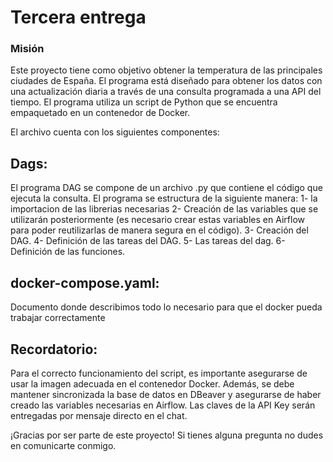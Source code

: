 # Tercera entrega
### Misión
Este proyecto tiene como objetivo obtener la temperatura de las principales ciudades de España. El programa está diseñado para obtener los datos con una actualización diaria a través de una consulta programada a una API del tiempo. El programa utiliza un script de Python que se encuentra empaquetado en un contenedor de Docker.

El archivo cuenta con los siguientes componentes:

## Dags: 
El programa DAG se compone de un archivo .py que contiene el código que ejecuta la consulta. El programa se estructura de la siguiente manera:
    1-  la importacion de las librerias necesarias
    2-  Creación de las variables que se utilizarán posteriormente (es necesario crear estas variables en Airflow para poder reutilizarlas de manera segura en el código).
    3-  Creación del DAG.
    4- Definición de las tareas del DAG.
    5-  Las tareas del dag.
    6-  Definición de las funciones.

## docker-compose.yaml:
Documento donde describimos todo lo necesario para que el docker pueda trabajar correctamente


## Recordatorio:
Para el correcto funcionamiento del script, es importante asegurarse de usar la imagen adecuada en el contenedor Docker. Además, se debe mantener sincronizada la base de datos en DBeaver y asegurarse de haber creado las variables necesarias en Airflow. Las claves de la API Key serán entregadas por mensaje directo en el chat.

¡Gracias por ser parte de este proyecto! Si tienes alguna pregunta no dudes en comunicarte conmigo.
